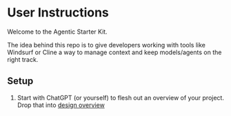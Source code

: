 # User Instructions

Welcome to the Agentic Starter Kit.

The idea behind this repo is to give developers working with tools like Windsurf or Cline a way to manage context and keep models/agents on the right track.

## Setup

1. Start with ChatGPT (or yourself) to flesh out an overview of your project. Drop that into [design overview](./agent/design/overview.md)
